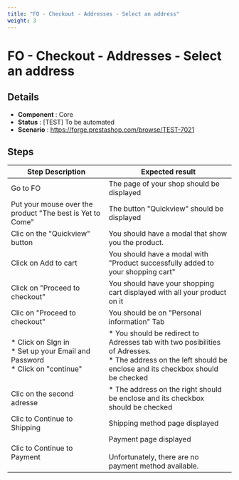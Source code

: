 ```yaml
---
title: "FO - Checkout - Addresses - Select an address"
weight: 3
---
```


# FO - Checkout - Addresses - Select an address
## Details
* **Component** : Core
* **Status** : [TEST] To be automated
* **Scenario** : https://forge.prestashop.com/browse/TEST-7021

## Steps
| Step Description | Expected result |
| ----- | ----- |
| Go to FO | The page of your shop should be displayed |
| Put your mouse over the product "The best is Yet to Come" | The button "Quickview" should be displayed |
| Clic on the "Quickview" button | You should have a modal that show you the product. |
| Click on Add to cart | You should have a modal with "Product successfully added to your shopping cart" |
| Click on "Proceed to checkout" | You should have your shopping cart displayed with all your product on it |
| Clic on "Proceed to checkout" | You should be on "Personal information" Tab |
| * Click on SIgn in <br> * Set up your Email and Password <br> * Click on "continue" | * You should be redirect to Adresses tab with two posibilities of Adresses.<br> * The address on the left should be enclose and its checkbox should be checked |
| Clic on the second adresse | * The address on the right should be enclose and its checkbox should be checked |
| Clic to Continue to Shipping | Shipping method page displayed |
| Clic to Continue to Payment | Payment page displayed<br><br>Unfortunately, there are no payment method available. |
